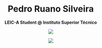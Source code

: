 <div align="center">
  
# Pedro Ruano Silveira
  
**LEIC-A Student @ Instituto Superior Técnico**

  
<img align="center" src="https://github-readme-stats.vercel.app/api/top-langs?username=pedroruanos&show_icons=true&locale=en&layout=compact&theme=apprentice"/></p>

<img align="center" src="https://github-readme-stats.vercel.app/api?username=pedroruanos&show_icons=true&locale=en&theme=apprentice"/></p>
